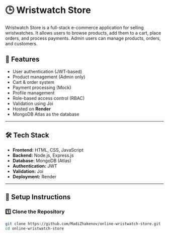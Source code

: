 # 🕒 Wristwatch Store

Wristwatch Store is a full-stack e-commerce application for selling wristwatches. It allows users to browse products, add them to a cart, place orders, and process payments. Admin users can manage products, orders, and customers.

## 🚀 Features
- User authentication (JWT-based)
- Product management (Admin only)
- Cart & order system
- Payment processing (Mock)
- Profile management
- Role-based access control (RBAC)
- Validation using Joi
- Hosted on **Render**
- MongoDB Atlas as the database

---

## 🛠️ Tech Stack
- **Frontend:** HTML, CSS, JavaScript
- **Backend:** Node.js, Express.js
- **Database:** MongoDB (Atlas)
- **Authentication:** JWT
- **Validation:** Joi
- **Deployment:** Render

---

## 🔧 Setup Instructions

### 1️⃣ Clone the Repository
```sh
git clone https://github.com/MadiZhakenov/online-wristwatch-store.git
cd online-wristwatch-store
